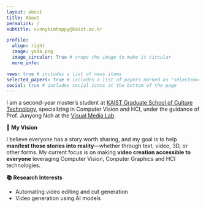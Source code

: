 ```yaml
---
layout: about
title: About
permalink: /
subtitle: sunnykimhappy@kaist.ac.kr

profile:
  align: right
  image: yoda.png
  image_circular: True # crops the image to make it circular
  more_info: 

news: true # includes a list of news items
selected_papers: true # includes a list of papers marked as "selected={true}"
social: true # includes social icons at the bottom of the page
---
```


I am a second-year master’s student at [KAIST Graduate School of Culture Technology](https://ct.kaist.ac.kr/), specializing in Computer Vision and HCI, under the guidance of Prof. Junyong Noh at the [Visual Media Lab](https://vml.kaist.ac.kr/).

**🌟 My Vision**

I believe everyone has a story worth sharing, and my goal is to help **manifest those stories into reality**—whether through text, video, 3D, or other forms. My current focus is on making **video creation accessible to everyone** leveraging Computer Vision, Conputer Graphics and HCI technologies.

**📚 Research Interests**
- Automating video editing and cut generation
- Video generation using AI models
